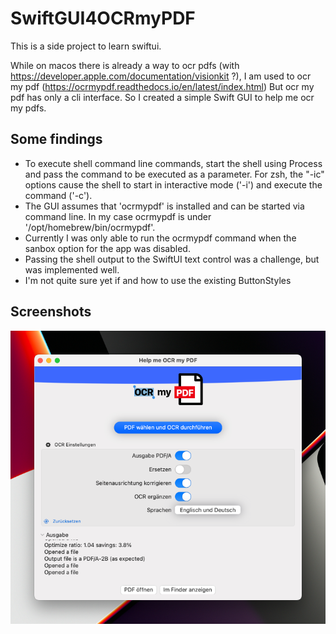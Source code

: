 #  SwiftGUI4OCRmyPDF

This is a side project to learn swiftui.

While on macos there is already a way to ocr pdfs (with https://developer.apple.com/documentation/visionkit ?), I am used to ocr my pdf (https://ocrmypdf.readthedocs.io/en/latest/index.html)
But ocr my pdf has only a cli interface. So I created a simple Swift GUI to help me ocr my pdfs.

## Some findings
* To execute shell command line commands, start the shell using Process and pass the command to be executed as a parameter. For zsh, the "-ic" options cause the shell to start in interactive mode ('-i') and execute the command ('-c').
* The GUI assumes that 'ocrmypdf' is installed and can be started via command line. In my case ocrmypdf is under '/opt/homebrew/bin/ocrmypdf'.
* Currently I was only able to run the ocrmypdf command when the sanbox option for the app was disabled.
* Passing the shell output to the SwiftUI text control was a challenge, but was implemented well.
* I'm not quite sure yet if and how to use the existing ButtonStyles

## Screenshots

![HelpMeOcrMyPDF](Screenshots/HelpMeOcrMyPDF.png)
